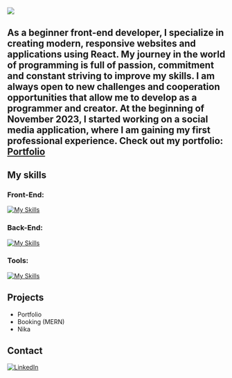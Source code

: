 
<h1 align="start">
    <img src="https://readme-typing-svg.herokuapp.com/?font=Righteous&size=35&center=true&vCenter=true&width=500&height=70&duration=5000&lines=Hi+I'm+Tomasz+Grobelski!;&color=ffffff" />
</h1>

<h2 align="start">As a beginner front-end developer, I specialize in creating modern, responsive websites and applications using React. My journey in the world of programming is full of passion, commitment and constant striving to improve my skills. I am always open to new challenges and cooperation opportunities that allow me to develop as a programmer and creator. At the beginning of November 2023, I started working on a social media application, where I am gaining my first professional experience.
<span style="margin-top: 20px;">Check out my portfolio: <a href="https://portfolio-iota-eight-45.vercel.app/" target="_blank">Portfolio</a>   </span>
</h2>




## My skills

<h3 align="left">Front-End:</h3>

[![My Skills](https://skillicons.dev/icons?i=html,css,sass,tailwind,js,ts,react,nextjs)](https://skillicons.dev)
<h3 align="left">Back-End:</h3>

[![My Skills](https://skillicons.dev/icons?i=nodejs,express,mongodb,mysql)](https://skillicons.dev)

<h3 align="left">Tools:</h3>

[![My Skills](https://skillicons.dev/icons?i=vscode,git,babel,webpack,vite)](https://skillicons.dev)


## Projects
- Portfolio
- Booking (MERN)
- Nika


## Contact 

[![LinkedIn](https://img.icons8.com/?size=48&id=13930&format=png)](https://www.linkedin.com/in/tomasz-grobelski-6182b4145/)
